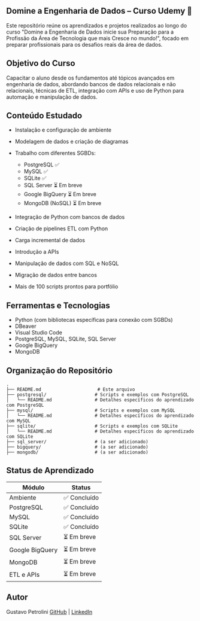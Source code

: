## Domine a Engenharia de Dados – Curso Udemy 🚀

Este repositório reúne os aprendizados e projetos realizados ao longo do curso "Domine a Engenharia de Dados inicie sua Preparação para a Profissão da Área de Tecnologia que mais Cresce no mundo!", focado em preparar profissionais para os desafios reais da área de dados.

## Objetivo do Curso
Capacitar o aluno desde os fundamentos até tópicos avançados em engenharia de dados, abordando bancos de dados relacionais e não relacionais, técnicas de ETL, integração com APIs e uso de Python para automação e manipulação de dados.

## Conteúdo Estudado
- Instalação e configuração de ambiente

- Modelagem de dados e criação de diagramas

- Trabalho com diferentes SGBDs:
  - PostgreSQL ✅
  - MySQL ✅
  - SQLite ✅
  - SQL Server ⏳ Em breve
  - Google BigQuery ⏳ Em breve
  - MongoDB (NoSQL) ⏳ Em breve

- Integração de Python com bancos de dados

- Criação de pipelines ETL com Python

- Carga incremental de dados

- Introdução a APIs

- Manipulação de dados com SQL e NoSQL

- Migração de dados entre bancos

- Mais de 100 scripts prontos para portfólio

## Ferramentas e Tecnologias
- Python (com bibliotecas específicas para conexão com SGBDs)
- DBeaver
- Visual Studio Code
- PostgreSQL, MySQL, SQLite, SQL Server
- Google BigQuery
- MongoDB

## Organização do Repositório
```
.
├── README.md                     # Este arquivo
├── postgresql/                  # Scripts e exemplos com PostgreSQL
│   └── README.md                # Detalhes específicos do aprendizado com PostgreSQL
├── mysql/                       # Scripts e exemplos com MySQL
│   └── README.md                # Detalhes específicos do aprendizado com MySQL
├── sqlite/                      # Scripts e exemplos com SQLite
│   └── README.md                # Detalhes específicos do aprendizado com SQLite
├── sql_server/                  # (a ser adicionado)
├── bigquery/                    # (a ser adicionado)
├── mongodb/                     # (a ser adicionado)
```

## Status de Aprendizado
Módulo         | Status
---------------|--------
Ambiente       | ✅ Concluído
PostgreSQL     | ✅ Concluído
MySQL          | ✅ Concluído
SQLite         | ✅ Concluído
SQL Server     | ⏳ Em breve
Google BigQuery| ⏳ Em breve
MongoDB        | ⏳ Em breve
ETL e APIs     | ⏳ Em breve

## Autor
Gustavo Petrolini
[GitHub](https://github.com/GPetrolini) | [LinkedIn](https://www.linkedin.com/in/gustavo-petrolini-885080213/)
